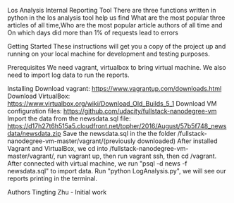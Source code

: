 Los Analysis Internal Reporting Tool
There are three functions written in python in the los analysis tool help us find What are the most popular three articles of all time,Who are the most popular article authors of all time and On which days did more than 1% of requests lead to errors

Getting Started
These instructions will get you a copy of the project up and running on your local machine for development and testing purposes. 

Prerequisites
We need vagrant, virtualbox to bring virtual machine. We also need to import log data to run the reports.

Installing
Download vagrant: https://www.vagrantup.com/downloads.html
Download VirtualBox: https://www.virtualbox.org/wiki/Download_Old_Builds_5_1
Download VM configuration files: https://github.com/udacity/fullstack-nanodegree-vm
Import the data from the newsdata.sql file: https://d17h27t6h515a5.cloudfront.net/topher/2016/August/57b5f748_newsdata/newsdata.zip
Save the newsdata.sql in the the folder /fullstack-nanodegree-vm-master/vagrant/(previously downloaded)
After installed Vagrant and VirtualBox, we cd into /fullstack-nanodegree-vm-master/vagrant/, run vagrant up, then run vagrant ssh, then cd /vagrant.
After connected with virtual machine, we run "psql -d news -f newsdata.sql" to import data.
Run "python LogAnalysis.py", we will see our reports printing in the terminal.

Authors
Tingting Zhu - Initial work
